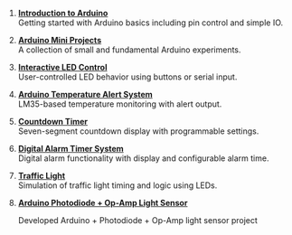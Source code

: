 
1. [**Introduction to Arduino**](https://github.com/MohsenSafari83/Hands-On-Arduino/tree/main/projects/Introduction%20to%20Arduino)  
   Getting started with Arduino basics including pin control and simple IO.
   
3. [**Arduino Mini Projects**](https://github.com/MohsenSafari83/Hands-On-Arduino/tree/main/projects/Arduino%20Mini%20Projects)  
   A collection of small and fundamental Arduino experiments.  
  
4. [**Interactive LED Control**](https://github.com/MohsenSafari83/Hands-On-Arduino/tree/main/projects/Interactive%20LED%20Control)  
   User-controlled LED behavior using buttons or serial input.  


5. [**Arduino Temperature Alert System**](https://github.com/MohsenSafari83/Hands-On-Arduino/tree/main/projects/Arduino%20Temperature%20Alert%20System)  
   LM35-based temperature monitoring with alert output.  

6. [**Countdown Timer**](https://github.com/MohsenSafari83/Hands-On-Arduino/tree/main/projects/Countdown%20timer)  
   Seven-segment countdown display with programmable settings.  

7. [**Digital Alarm Timer System**](https://github.com/MohsenSafari83/Hands-On-Arduino/tree/main/projects/Digital%20Alarm%20Timer%20System)  
   Digital alarm functionality with display and configurable alarm time.  


8. [**Traffic Light**](https://github.com/MohsenSafari83/Hands-On-Arduino/tree/main/projects/Traffic%20Light)  
   Simulation of traffic light timing and logic using LEDs.

9. [**Arduino Photodiode + Op-Amp Light Sensor**](https://github.com/MohsenSafari83/Hands-On-Arduino/tree/main/projects/signal%20amplification%20with%20Photodiode)
   
     Developed Arduino + Photodiode + Op-Amp light sensor project

